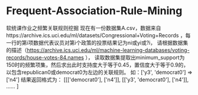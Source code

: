 # Frequent-Association-Rule-Mining
软统课作业之频繁关联规则挖掘
现在有一份数据集A.csv，数据来自https://archive.ics.uci.edu/ml/datasets/Congressional+Voting+Records ，每一行的第i项数据代表议员对第i个政策的投票结果记为ni或yi或?i，
请根据数据集的描述（https://archive.ics.uci.edu/ml/machine-learning-databases/voting-records/house-votes-84.names ），
读取数据集提取出minimum_support为150时的频繁项集，然后求出此时支持度大于等于0.45，置信度大于等于0.9的，以包含republican0或democrat0为左边的关联规则。
如：['y3', 'democrat0'] => ['n4']
结果返回格式为：
[[['democrat0'], ['n4']], [['y3', 'democrat0'], ['n4']], …… ]
